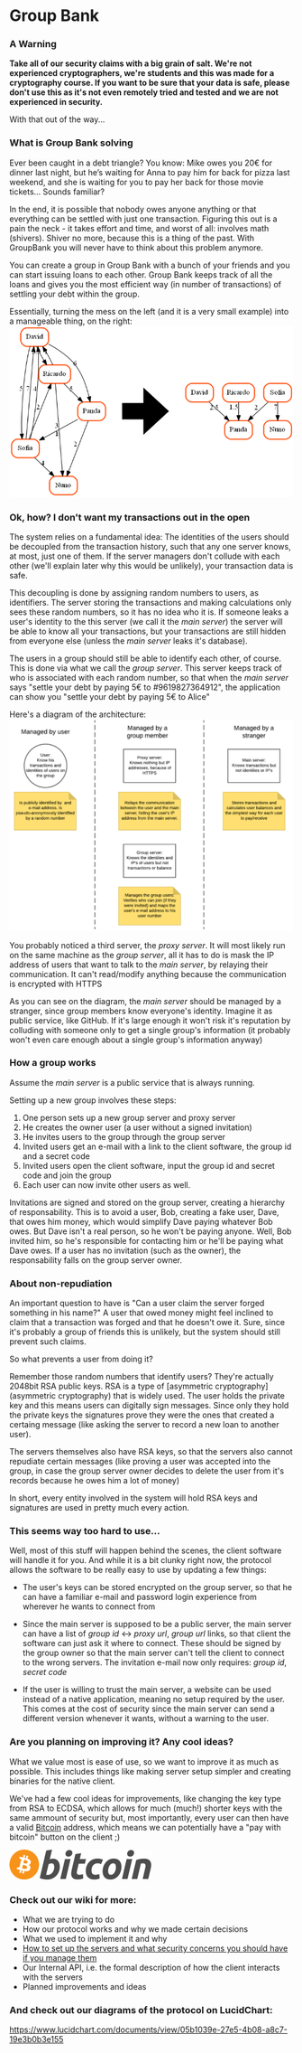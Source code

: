 # Group Bank

### A Warning
**Take all of our security claims with a big grain of salt. We're not experienced cryptographers, we're students and this was made for a cryptography course. If you want to be sure that your data is safe, please don't use this as it's not even remotely tried and tested and we are not experienced in security.**

With that out of the way...

### What is Group Bank solving
Ever been caught in a debt triangle? You know: Mike owes you 20€ for dinner last night, but he’s waiting for Anna to pay him for back for pizza last weekend, and she is waiting for you to pay her back for those movie tickets… Sounds familiar?

In the end, it is possible that nobody owes anyone anything or that everything can be settled with just one transaction. Figuring this out is a pain the neck - it takes effort and time, and worst of all: involves math (shivers). Shiver no more, because this is a thing of the past. With GroupBank you will never have to think about this problem anymore.

You can create a group in Group Bank with a bunch of your friends and you can start issuing loans to each other. Group Bank keeps track of all the loans and gives you the most efficient way (in number of transactions) of settling your debt within the group.

Essentially, turning the mess on the left (and it is a very small example) into a manageable thing, on the right:
![Solution example](media/Example.png)

### Ok, how? I don't want my transactions out in the open
The system relies on a fundamental idea: The identities of the users should be decoupled from the transaction history, such that any one server knows, at most, just one of them. If the server managers don't collude with each other (we'll explain later why this would be unlikely), your transaction data is safe. 

This decoupling is done by assigning random numbers to users, as identifiers. The server storing the transactions and making calculations only sees these random numbers, so it has no idea who it is. If someone leaks a user's identity to the this server (we call it the _main server_) the server will be able to know all your transactions, but your transactions are still hidden from everyone else (unless the _main server_ leaks it's database).

The users in a group should still be able to identify each other, of course. This is done via what we call the _group server_.
This server keeps track of who is associated with each random number, so that when the _main server_ says "settle your debt by paying 5€ to #9619827364912", the application can show you "settle your debt by paying 5€ to Alice"

Here's a diagram of the architecture:
![Project architecture](media/project_architecture.png)

You probably noticed a third server, the _proxy server_. It will most likely run on the same machine as the _group server_, all it has to do is mask the IP address of users that want to talk to the _main server_, by relaying their communication. It can't read/modify anything because the communication is encrypted with HTTPS

As you can see on the diagram, the _main server_ should be managed by a stranger, since group members know everyone's identity. Imagine it as public service, like GitHub. If it's large enough it won't risk it's reputation by colluding with someone only to get a single group's information (it probably won't even care enough about a single group's information anyway)

### How a group works
Assume the _main server_ is a public service that is always running.

Setting up a new group involves these steps:

1. One person sets up a new group server and proxy server
1. He creates the owner user (a user without a signed invitation)
1. He invites users to the group through the group server
1. Invited users get an e-mail with a link to the client software, the group id and a secret code
1. Invited users open the client software, input the group id and secret code and join the group
1. Each user can now invite other users as well. 

Invitations are signed and stored on the group server, creating a hierarchy of responsability. This is to avoid a user, Bob, creating a fake user, Dave, that owes him money, which would simplify Dave paying whatever Bob owes. But Dave isn't a real person, so he won't be paying anyone. Well, Bob invited him, so he's responsible for contacting him or he'll be paying what Dave owes.
If a user has no invitation (such as the owner), the responsability falls on the group server owner.

### About non-repudiation
An important question to have is "Can a user claim the server forged something in his name?"
A user that owed money might feel inclined to claim that a transaction was forged and that he doesn't owe it.
Sure, since it's probably a group of friends this is unlikely, but the system should still prevent such claims.

So what prevents a user from doing it?

Remember those random numbers that identify users? They're actually 2048bit RSA public keys. RSA is a type of [asymmetric cryptography](asymmetric cryptography) that is widely used. The user holds the private key and this means users can digitally sign messages. Since only they hold the private keys the signatures prove they were the ones that created a certaing message (like asking the server to record a new loan to another user).

The servers themselves also have RSA keys, so that the servers also cannot repudiate certain messages (like proving a user was accepted into the group, in case the group server owner decides to delete the user from it's records because he owes him a lot of money)

In short, every entity involved in the system will hold RSA keys and signatures are used in pretty much every action.

### This seems way too hard to use...
Well, most of this stuff will happen behind the scenes, the client software will handle it for you.
And while it is a bit clunky right now, the protocol allows the software to be really easy to use by updating a few things:

- The user's keys can be stored encrypted on the group server, so that he can have a familiar e-mail and password login experience from wherever he wants to connect from

- Since the main server is supposed to be a public server, the main server can have a list of *group id* <-> *proxy url*, *group url* links, so that client the software can just ask it where to connect. These should be signed by the group owner so that the main server can't tell the client to connect to the wrong servers. The invitation e-mail now only requires: *group id*, *secret code*

- If the user is willing to trust the main server, a website can be used instead of a native application, meaning no setup required by the user. This comes at the cost of security since the main server can send a different version whenever it wants, without a warning to the user.

### Are you planning on improving it? Any cool ideas?
What we value most is ease of use, so we want to improve it as much as possible.
This includes things like making server setup simpler and creating binaries for the native client.

We've had a few cool ideas for improvements, like changing the key type from RSA to ECDSA, which allows for much (much!) shorter keys with the same ammount of security but, most importantly, every user can then have a valid [Bitcoin](https://en.wikipedia.org/wiki/Bitcoin) address, which means we can potentially have a "pay with bitcoin" button on the client ;) 

![Bitcoin logo](media/Bitcoin_logo.svg.png)


### Check out our wiki for more:
- What we are trying to do
- How our protocol works and why we made certain decisions
- What we used to implement it and why
- [How to set up the servers and what security concerns you should have if you manage them](../../wiki/Setting-up-the-group-and-main-servers-and-related-security-concerns)
- Our Internal API, i.e. the formal description of how the client interacts with the servers
- Planned improvements and ideas

### And check out our diagrams of the protocol on LucidChart:
https://www.lucidchart.com/documents/view/05b1039e-27e5-4b08-a8c7-19e3b0b3e155
